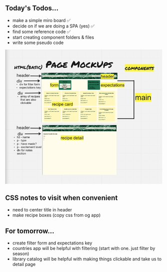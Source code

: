 ## Today's Todos...
- make a simple miro board ✅
- decide on if we are doing a SPA (yes) ✅
- find some reference code ✅
- start creating component folders & files
- write some pseudo code 

![](./public/PageMockup.png)

## CSS notes to visit when convenient
- need to center title in header
- make recipe boxes (copy css from og app)

## For tomorrow...
- create filter form and expectations key 
- countries app will be helpful with filtering (start with one. just filter by season)
- library catalog will be helpful with making things clickable and take us to detail page 
